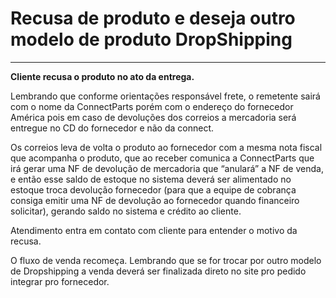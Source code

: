 # Recusa de produto e deseja outro modelo de produto DropShipping

---

**Cliente recusa o produto no ato da entrega.**

Lembrando que conforme orientações responsável frete, o remetente sairá com o nome da ConnectParts porém com o endereço do fornecedor América pois em caso de devoluções dos correios a mercadoria será entregue no CD do fornecedor e não da connect.


Os correios leva de volta o produto ao fornecedor com a mesma nota fiscal que acompanha o produto, que ao receber comunica a ConnectParts que irá gerar uma NF de devolução de mercadoria que “anulará” a NF de venda, e então esse saldo de estoque no sistema deverá ser alimentado no estoque troca devolução fornecedor (para que a equipe de cobrança consiga emitir uma NF de devolução ao fornecedor quando financeiro solicitar), gerando saldo no sistema e crédito ao cliente.


Atendimento entra em contato com cliente para entender o motivo da recusa.

O fluxo de venda recomeça. Lembrando que se for trocar por outro modelo de Dropshipping a venda deverá ser finalizada direto no site pro pedido integrar pro fornecedor.
